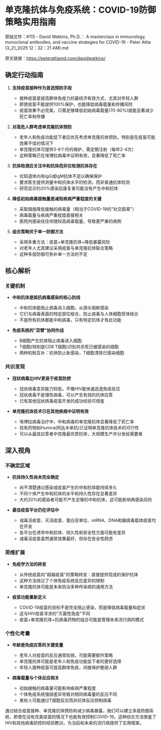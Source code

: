 # 单克隆抗体与免疫系统：COVID-19防御策略实用指南

原始文件：#115 - David Watkins, Ph.D.： A masterclass in immunology, monoclonal antibodies, and vaccine strategies for COVID-19 - Peter Attia (3_21_2025 12：32：21 AM).md

原文链接：https://peterattiamd.com/davidwatkins/

## 确定行动指南

1. **支持疫苗接种作为首选预防手段**
   - 接种疫苗是提高群体免疫力的最经济有效方式，尤其对年轻人群
   - 即使疫苗不能提供100%保护，也能降低病毒载量和传播风险
   - 疫苗效果不必完美，只需足够降低初始病毒载量(70-80%)就能显著减少死亡率和传播

2. **对高危人群考虑单克隆抗体预防**
   - 老年人和免疫功能低下者应优先考虑单克隆抗体预防，特别是在疫苗可能效果不佳的情况下
   - 单克隆抗体可提供3-6个月的保护，需定期注射（每年2-4次）
   - 这种策略已在埃博拉病毒中证明有效，显著降低了死亡率

3. **抗体检测应关注中和抗体而非仅检测抗体存在**
   - 仅知道体内有IgG或IgM抗体不足以确保保护
   - 要求医生提供测量中和抗体水平的检测，而非普通抗体检测
   - 研究显示约20%感染后康复者可能没有产生中和抗体

4. **降低初始病毒接触量是减轻疾病严重程度的关键**
   - 采取措施降低接触的病毒量（相当于COVID-19的"社交距离"）
   - 病毒载量与疾病严重程度直接相关
   - 医院内感染往往伴随较高病毒载量，导致更严重的病例

5. **组合策略优于单一防御方法**
   - 采用多重方法：疫苗+单克隆抗体+降低暴露风险
   - 对老年人尤其建议采用疫苗与单克隆抗体联合策略
   - 这种多层防御可弥补单一方法的不足

## 核心解析

### 关键机制

- **中和抗体是抵抗病毒感染的核心防线**
  - 中和抗体能阻止病毒进入细胞，从源头阻断感染
  - 它们与病毒表面的特定部位结合，防止病毒与人体细胞受体结合
  - 不是所有抗体都能中和病毒，只有特定抗体才有此功能

- **免疫系统的"双臂"协同作战**
  - B细胞产生抗体阻止病毒进入细胞
  - T细胞(特别是CD8 T细胞)识别并杀死已被感染的细胞
  - 两种机制互补：抗体防止新感染，T细胞清除已感染细胞

### 共识发现

- **冠状病毒比HIV更易于疫苗防控**
  - 冠状病毒变异能力较低，不像HIV能快速逃逸免疫反应
  - 冠状病毒不是慢性病毒，可以产生有效的抗体应答
  - 已有其他冠状病毒疫苗开发的成功经验可借鉴

- **单克隆抗体技术已在其他疾病中证明有效**
  - 埃博拉病毒治疗中，中和病毒的单克隆抗体显著降低了死亡率
  - 现有药物如Humira(阿达木单抗)已证明单克隆抗体技术的可行性
  - 可以从最佳应答者中克隆最优质抗体，大规模生产并分发给需要者

## 深入视角

### 不确定区域

- **抗体持久性尚未完全确定**
  - 尚不清楚通过感染或疫苗产生的中和抗体能持续多久
  - 不同个体产生中和抗体的水平和持久性存在显著差异
  - 大约20%的感染者可能不产生足够的中和抗体，这可能影响再感染风险

- **最佳疫苗平台仍在评估中**
  - 减毒活疫苗、灭活疫苗、蛋白亚单位、mRNA、DNA和腺病毒载体疫苗均在开发
  - 各平台在诱导中和抗体、持久性和安全性方面可能有差异
  - 减毒活疫苗虽然通常效果最好，但存在安全性顾虑

### 思维扩展

- **免疫学方法的转变**
  - 从传统疫苗向"超越疫苗"的策略转变：直接提供现成的保护抗体
  - 这种方法绕过了个体免疫系统反应差异的限制
  - 单克隆抗体可能是未来防治多种传染病的通用方法

- **疫苗功能重新定义**
  - COVID-19疫苗的目标不是完全阻止感染，而是降低病毒载量和症状
  - 这与HIV疫苗寻求的"灭菌性免疫"不同
  - 疫苗+单克隆抗体+抗病毒药物的组合可能是管理未来流行病的模式

### 个性化考量

- **年龄是免疫应答的关键变量**
  - 老年人对疫苗的反应通常较弱，可能需要额外策略
  - 单克隆抗体可能是老年人和免疫功能低下者的更好选择
  - 年轻人接种疫苗可提高群体免疫，间接保护脆弱人群

- **病毒载量与个体反应相关**
  - 初始接触的病毒量可能影响疾病严重程度
  - 个体免疫系统强弱差异导致对相同病毒量的反应不同
  - 某些人可能通过T细胞反应而非抗体反应控制病毒

通过结合疫苗接种、单克隆抗体预防和减少病毒暴露，我们可以建立多层防御系统，即使在没有完美疫苗的情况下也能有效控制COVID-19。这种综合方法借鉴了HIV和其他病毒防控的经验教训，为当前和未来的流行病提供了实用框架。